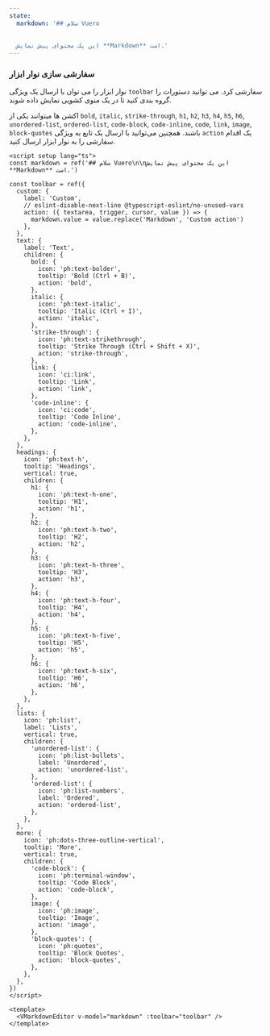 ```yaml
---
state:
  markdown: '## سلام Vuero
  
  
  این یک محتوای پیش نمایش **Markdown** است.'
---
```


### سفارشی سازی نوار ابزار

نوار ابزار را می توان با ارسال یک ویژگی `toolbar` سفارشی کرد.
می توانید دستورات را گروه بندی کنید تا در یک منوی کشویی نمایش داده شوند.

اکشن ها میتوانند یکی از `bold`, `italic`, `strike-through`, `h1`, `h2`, `h3`, `h4`, `h5`, `h6`, `unordered-list`, `ordered-list`, `code-block`, `code-inline`, `code`, `link`, `image`, `block-quotes` باشند.
همچنین می‌توانید با ارسال یک تابع به ویژگی `action` یک اقدام سفارشی را به نوار ابزار ارسال کنید.

<!--code-->

```vue
<script setup lang="ts">
const markdown = ref('## سلام Vuero\n\nاین یک محتوای پیش نمایش **Markdown** است.')

const toolbar = ref({
  custom: {
    label: 'Custom',
    // eslint-disable-next-line @typescript-eslint/no-unused-vars
    action: ({ textarea, trigger, cursor, value }) => {
      markdown.value = value.replace('Markdown', 'Custom action')
    },
  },
  text: {
    label: 'Text',
    children: {
      bold: {
        icon: 'ph:text-bolder',
        tooltip: 'Bold (Ctrl + B)',
        action: 'bold',
      },
      italic: {
        icon: 'ph:text-italic',
        tooltip: 'Italic (Ctrl + I)',
        action: 'italic',
      },
      'strike-through': {
        icon: 'ph:text-strikethrough',
        tooltip: 'Strike Through (Ctrl + Shift + X)',
        action: 'strike-through',
      },
      link: {
        icon: 'ci:link',
        tooltip: 'Link',
        action: 'link',
      },
      'code-inline': {
        icon: 'ci:code',
        tooltip: 'Code Inline',
        action: 'code-inline',
      },
    },
  },
  headings: {
    icon: 'ph:text-h',
    tooltip: 'Headings',
    vertical: true,
    children: {
      h1: {
        icon: 'ph:text-h-one',
        tooltip: 'H1',
        action: 'h1',
      },
      h2: {
        icon: 'ph:text-h-two',
        tooltip: 'H2',
        action: 'h2',
      },
      h3: {
        icon: 'ph:text-h-three',
        tooltip: 'H3',
        action: 'h3',
      },
      h4: {
        icon: 'ph:text-h-four',
        tooltip: 'H4',
        action: 'h4',
      },
      h5: {
        icon: 'ph:text-h-five',
        tooltip: 'H5',
        action: 'h5',
      },
      h6: {
        icon: 'ph:text-h-six',
        tooltip: 'H6',
        action: 'h6',
      },
    },
  },
  lists: {
    icon: 'ph:list',
    label: 'Lists',
    vertical: true,
    children: {
      'unordered-list': {
        icon: 'ph:list-bullets',
        label: 'Unordered',
        action: 'unordered-list',
      },
      'ordered-list': {
        icon: 'ph:list-numbers',
        label: 'Ordered',
        action: 'ordered-list',
      },
    },
  },
  more: {
    icon: 'ph:dots-three-outline-vertical',
    tooltip: 'More',
    vertical: true,
    children: {
      'code-block': {
        icon: 'ph:terminal-window',
        tooltip: 'Code Block',
        action: 'code-block',
      },
      image: {
        icon: 'ph:image',
        tooltip: 'Image',
        action: 'image',
      },
      'block-quotes': {
        icon: 'ph:quotes',
        tooltip: 'Block Quotes',
        action: 'block-quotes',
      },
    },
  },
})
</script>

<template>
  <VMarkdownEditor v-model="markdown" :toolbar="toolbar" />
</template>
```

<!--/code-->

<!--example-->

<VMarkdownEditor v-model="frontmatter.state.markdown" :toolbar="{
  custom: {
    label: 'Custom',
    action: ({ textarea, trigger, cursor, value }) => {
      frontmatter.state.markdown = value.replace('Markdown', 'Custom action')
    },
  },
  text: {
    label: 'Text',
    children: {
      bold: {
        icon: 'ph:text-bolder',
        tooltip: 'Bold (Ctrl + B)',
        action: 'bold',
      },
      italic: {
        icon: 'ph:text-italic',
        tooltip: 'Italic (Ctrl + I)',
        action: 'italic',
      },
      'strike-through': {
        icon: 'ph:text-strikethrough',
        tooltip: 'Strike Through (Ctrl + Shift + X)',
        action: 'strike-through',
      },
      link: {
        icon: 'ci:link',
        tooltip: 'Link',
        action: 'link',
      },
      'code-inline': {
        icon: 'ci:code',
        tooltip: 'Code Inline',
        action: 'code-inline',
      },
    },
  },
  headings: {
    icon: 'ph:text-h',
    tooltip: 'Headings',
    vertical: true,
    children: {
      h1: {
        icon: 'ph:text-h-one',
        tooltip: 'H1',
        action: 'h1',
      },
      h2: {
        icon: 'ph:text-h-two',
        tooltip: 'H2',
        action: 'h2',
      },
      h3: {
        icon: 'ph:text-h-three',
        tooltip: 'H3',
        action: 'h3',
      },
      h4: {
        icon: 'ph:text-h-four',
        tooltip: 'H4',
        action: 'h4',
      },
      h5: {
        icon: 'ph:text-h-five',
        tooltip: 'H5',
        action: 'h5',
      },
      h6: {
        icon: 'ph:text-h-six',
        tooltip: 'H6',
        action: 'h6',
      },
    },
  },
  lists: {
    icon: 'ph:list',
    label: 'Lists',
    vertical: true,
    children: {
      'unordered-list': {
        icon: 'ph:list-bullets',
        label: 'Unordered',
        action: 'unordered-list',
      },
      'ordered-list': {
        icon: 'ph:list-numbers',
        label: 'Ordered',
        action: 'ordered-list',
      },
    },
  },
  more: {
    icon: 'ph:dots-three-outline-vertical',
    tooltip: 'More',
    vertical: true,
    children: {
      'code-block': {
        icon: 'ph:terminal-window',
        tooltip: 'Code Block',
        action: 'code-block',
      },
      image: {
        icon: 'ph:image',
        tooltip: 'Image',
        action: 'image',
      },
      'block-quotes': {
        icon: 'ph:quotes',
        tooltip: 'Block Quotes',
        action: 'block-quotes',
      },
    },
  },
}" />

<!--/example-->
